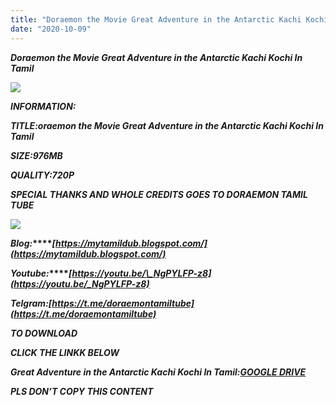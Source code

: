 ```yaml
---
title: "Doraemon the Movie Great Adventure in the Antarctic Kachi Kochi In Tamil"
date: "2020-10-09"
---
```


 **_Doraemon the Movie Great Adventure in the Antarctic Kachi Kochi In Tamil_**

**_![](https://1.bp.blogspot.com/-DjwW-sQjxyw/X32lZGml2sI/AAAAAAAAA8E/ShQ6WWYKaCs4ZQ8fLv8K6QUlX0SP7ejPQCLcBGAsYHQ/w463-h260/vlcsnap-2020-10-07-16h52m39s707.png)_**

**_INFORMATION:_**

**_TITLE:oraemon the Movie Great Adventure in the Antarctic Kachi Kochi In Tamil_**

**_SIZE:976MB_**

**_QUALITY:720P_**

**_SPECIAL THANKS AND WHOLE CREDITS GOES TO DORAEMON TAMIL TUBE_**

**_![](https://lh3.googleusercontent.com/-aoF_FRYy820/X32lz2QWTwI/AAAAAAAAA8M/w5Pdso2o_0o270zONJxMXuoj0C-ST5eVgCLcBGAsYHQ/w355-h240/image.png)_**

**_Blog:_****_[https://mytamildub.blogspot.com/](https://mytamildub.blogspot.com/)_**

**_Youtube:_****_[https://youtu.be/\_NgPYLFP-z8](https://youtu.be/_NgPYLFP-z8)_**

**_Telgram:[https://t.me/doraemontamiltube](https://t.me/doraemontamiltube)_**

**_TO DOWNLOAD_**

**_CLICK THE LINKK BELOW_**

 **_Great Adventure in the Antarctic Kachi Kochi In Tamil:[GOOGLE DRIVE](https://drive.google.com/file/d/10bHlS13ztJLztZ14hL6x2Yc50oFOtJEe/view?usp=sharing)_**

**_PLS DON’T COPY THIS CONTENT_**
